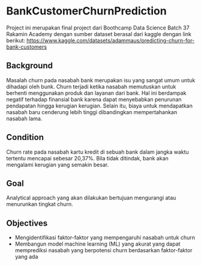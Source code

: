 # BankCustomerChurnPrediction
Project ini merupakan final project dari Boothcamp Data Science Batch 37 Rakamin Academy dengan sumber dataset berasal dari kaggle dengan link berikut:
https://www.kaggle.com/datasets/adammaus/predicting-churn-for-bank-customers

## Background
Masalah churn pada nasabah bank merupakan isu yang sangat umum untuk dihadapi oleh bunk. Churn terjadi ketika nasabah memutuskan untuk berhenti menggunakan produk dan layanan dari bank. Hal ini berdampak negatif terhadap finansial bank karena dapat menyebabkan penurunan pendapatan hingga kerugian kerugian. Selain itu, biaya untuk mendapatkan nasabah baru cenderung lebih tinggi dibandingkan mempertahankan nasabah lama.

## Condition
Churn rate pada nasabah kartu kredit di sebuah bank dalam jangka waktu tertentu mencapai sebesar 20,37%. Bila tidak ditindak, bank akan mengalami kerugian yang semakin besar. 

## Goal
Analytical approach yang akan dilakukan bertujuan mengurangi atau menurunkan tingkat churn. 

## Objectives
- Mengidentifikasi faktor-faktor yang mempengaruhi nasabah untuk churn
- Membangun model machine learning (ML) yang akurat yang dapat memprediksi nasabah yang berpotensi churn berdasarkan faktor-faktor yang ada
